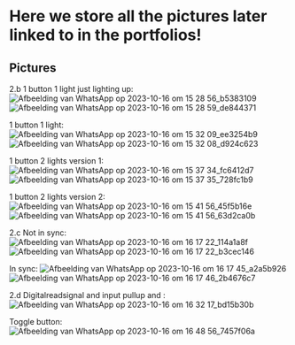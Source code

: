 # Here we store all the pictures later linked to in the portfolios!

## Pictures
2.b
1 button 1 light just lighting up:
![Afbeelding van WhatsApp op 2023-10-16 om 15 28 56_b5383109](https://github.com/FlorianRakos/IoT-NotCapricorns/assets/148061546/999e431d-49c7-437f-881f-8a70786a24e3)
![Afbeelding van WhatsApp op 2023-10-16 om 15 28 59_de844371](https://github.com/FlorianRakos/IoT-NotCapricorns/assets/148061546/5a01f577-ebca-4f8e-ac2e-445e20e8e681)

1 button 1 light:
![Afbeelding van WhatsApp op 2023-10-16 om 15 32 09_ee3254b9](https://github.com/FlorianRakos/IoT-NotCapricorns/assets/148061546/d09248ab-fa23-4788-8bbf-51469d90e262)
![Afbeelding van WhatsApp op 2023-10-16 om 15 32 08_d924c623](https://github.com/FlorianRakos/IoT-NotCapricorns/assets/148061546/5e5c9444-31fc-422a-ba78-fb0fb4ac7fc9)

1 button 2 lights version 1:
![Afbeelding van WhatsApp op 2023-10-16 om 15 37 34_fc6412d7](https://github.com/FlorianRakos/IoT-NotCapricorns/assets/148061546/c072ac23-9c19-48b4-bd4e-2feeae02eefc)
![Afbeelding van WhatsApp op 2023-10-16 om 15 37 35_728fc1b9](https://github.com/FlorianRakos/IoT-NotCapricorns/assets/148061546/5f232988-ae03-47ed-86b1-913af74a7f50)

1 button 2 lights version 2:
![Afbeelding van WhatsApp op 2023-10-16 om 15 41 56_45f5b16e](https://github.com/FlorianRakos/IoT-NotCapricorns/assets/148061546/f436057c-86f4-48e1-beb0-0a2b6e89c60f)
![Afbeelding van WhatsApp op 2023-10-16 om 15 41 56_63d2ca0b](https://github.com/FlorianRakos/IoT-NotCapricorns/assets/148061546/1e4a7a83-11ed-4cf4-b25d-b5c821f2f559)

2.c
Not in sync:
![Afbeelding van WhatsApp op 2023-10-16 om 16 17 22_114a1a8f](https://github.com/FlorianRakos/IoT-NotCapricorns/assets/148061546/3628419a-ce7b-4001-a7f4-6263f143599d)
![Afbeelding van WhatsApp op 2023-10-16 om 16 17 22_b3cec146](https://github.com/FlorianRakos/IoT-NotCapricorns/assets/148061546/9001bb9e-a57d-47d5-a9ce-2d74b648b728)

In sync:
![Afbeelding van WhatsApp op 2023-10-16 om 16 17 45_a2a5b926](https://github.com/FlorianRakos/IoT-NotCapricorns/assets/148061546/b1e4a89a-cc1b-4562-b59b-e1eb48bae96b)
![Afbeelding van WhatsApp op 2023-10-16 om 16 17 46_2b4676c7](https://github.com/FlorianRakos/IoT-NotCapricorns/assets/148061546/95c934cc-9b99-40bb-b683-efd6098f442d)

2.d
Digitalreadsignal and input pullup and :
![Afbeelding van WhatsApp op 2023-10-16 om 16 32 17_bd15b30b](https://github.com/FlorianRakos/IoT-NotCapricorns/assets/148061546/2b735b6e-e9d4-456d-8431-096edb0ec825)

Toggle button:
![Afbeelding van WhatsApp op 2023-10-16 om 16 48 56_7457f06a](https://github.com/FlorianRakos/IoT-NotCapricorns/assets/148061546/aa080584-d80d-4639-8c07-57b569e0cd27)
